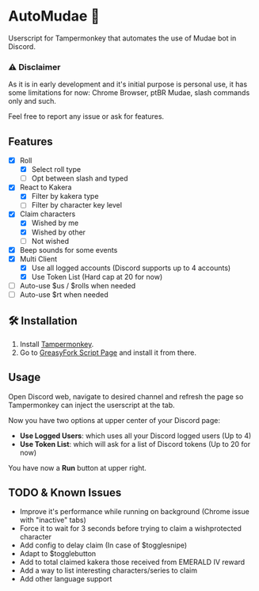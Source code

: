 # AutoMudae 👾
Userscript for Tampermonkey that automates the use of Mudae bot in Discord.

### ⚠ Disclaimer
As it is in early development and it's initial purpose is personal use, it has some limitations for now: Chrome Browser, ptBR Mudae, slash commands only and such.

Feel free to report any issue or ask for features.

## Features
- [x] Roll
    - [x] Select roll type
    - [ ] Opt between slash and typed
- [x] React to Kakera
    - [x] Filter by kakera type
    - [ ] Filter by character key level
- [x] Claim characters
    - [x] Wished by me
    - [x] Wished by other
    - [ ] Not wished
- [x] Beep sounds for some events
- [x] Multi Client
    - [x] Use all logged accounts (Discord supports up to 4 accounts)
    - [x] Use Token List (Hard cap at 20 for now)
- [ ] Auto-use $us / $rolls when needed
- [ ] Auto-use $rt when needed

## 🛠 Installation
1. Install [Tampermonkey](https://chrome.google.com/webstore/detail/tampermonkey/dhdgffkkebhmkfjojejmpbldmpobfkfo).
2. Go to [GreasyFork Script Page](https://greasyfork.org/en/scripts/452710-automudae) and install it from there.

## Usage
Open Discord web, navigate to desired channel and refresh the page so Tampermonkey can inject the userscript at the tab.

Now you have two options at upper center of your Discord page:
- **Use Logged Users**: which uses all your Discord logged users (Up to 4)
- **Use Token List**: which will ask for a list of Discord tokens (Up to 20 for now)

You have now a **Run** button at upper right.

## TODO & Known Issues
- Improve it's performance while running on background (Chrome issue with "inactive" tabs)
- Force it to wait for 3 seconds before trying to claim a wishprotected character
- Add config to delay claim (In case of $togglesnipe)
- Adapt to $togglebutton
- Add to total claimed kakera those received from EMERALD IV reward
- Add a way to list interesting characters/series to claim
- Add other language support
